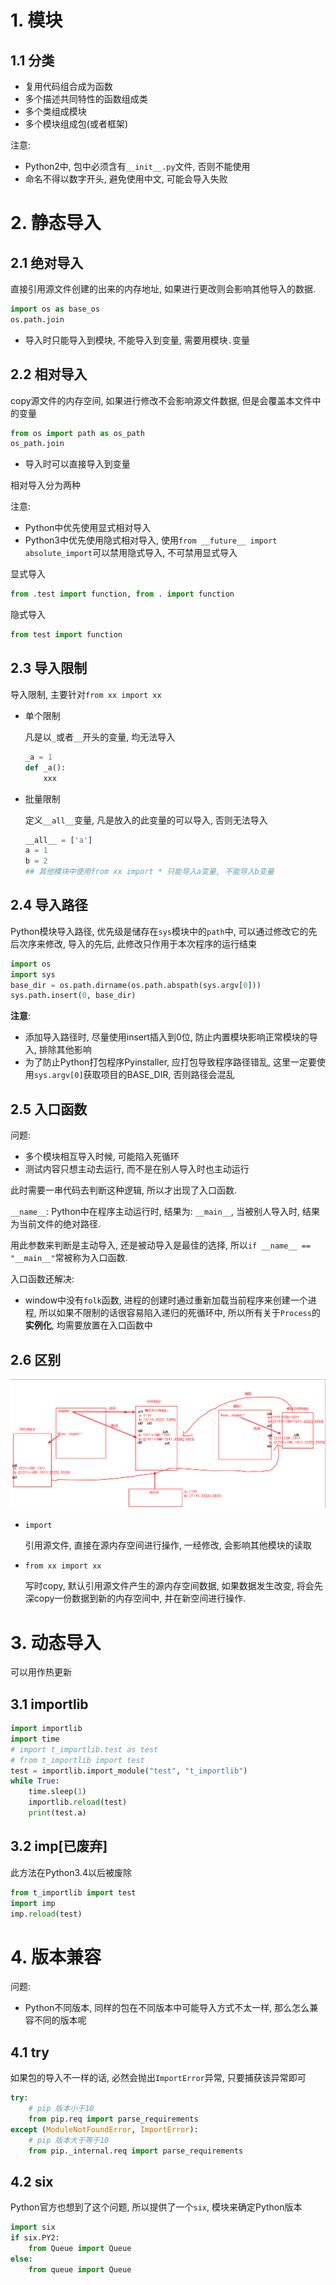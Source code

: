 # 1. 模块

## 1.1 分类

* 复用代码组合成为函数
* 多个描述共同特性的函数组成类
* 多个类组成模块
* 多个模块组成包(或者框架)

注意:

* Python2中, 包中必须含有`__init__.py`文件, 否则不能使用
* 命名不得以数字开头, 避免使用中文, 可能会导入失败

# 2. 静态导入

## 2.1 绝对导入

直接引用源文件创建的出来的内存地址, 如果进行更改则会影响其他导入的数据.

```python
import os as base_os
os.path.join
```

- 导入时只能导入到模块, 不能导入到变量, 需要用模块`.`变量

## 2.2 相对导入

copy源文件的内存空间, 如果进行修改不会影响源文件数据, 但是会覆盖本文件中的变量

```python
from os import path as os_path
os_path.join
```

* 导入时可以直接导入到变量

相对导入分为两种

注意:

* Python中优先使用显式相对导入
* Python3中优先使用隐式相对导入, 使用`from __future__ import absolute_import`可以禁用隐式导入, 不可禁用显式导入

显式导入

```python
from .test import function, from . import function
```

隐式导入

```python
from test import function
```



## 2.3 导入限制

导入限制, 主要针对`from xx import xx`

* 单个限制

  凡是以`_`或者`__`开头的变量, 均无法导入

  ```python
  _a = 1
  def _a():
      xxx
  ```

* 批量限制

  定义`__all__`变量, 凡是放入的此变量的可以导入, 否则无法导入

  ```python
  __all__ = ['a']
  a = 1
  b = 2
  ## 其他模块中使用from xx import * 只能导入a变量, 不能导入b变量
  ```

## 2.4 导入路径

Python模块导入路径, 优先级是储存在`sys`模块中的`path`中, 可以通过修改它的先后次序来修改, 导入的先后, 此修改只作用于本次程序的运行结束

```python
import os
import sys
base_dir = os.path.dirname(os.path.abspath(sys.argv[0]))
sys.path.insert(0, base_dir)
```

**注意**:

* 添加导入路径时, 尽量使用insert插入到0位, 防止内置模块影响正常模块的导入, 排除其他影响
* 为了防止Python打包程序Pyinstaller, 应打包导致程序路径错乱, 这里一定要使用`sys.argv[0]`获取项目的BASE_DIR, 否则路径会混乱

## 2.5 入口函数

问题:

* 多个模块相互导入时候, 可能陷入死循环
* 测试内容只想主动去运行, 而不是在别人导入时也主动运行

此时需要一串代码去判断这种逻辑, 所以才出现了入口函数.

`__name__`: Python中在程序主动运行时, 结果为: `__main__`, 当被别人导入时, 结果为当前文件的绝对路径.

用此参数来判断是主动导入, 还是被动导入是最佳的选择, 所以`if __name__ == "__main__"`常被称为入口函数.

入口函数还解决:

* window中没有`folk`函数, 进程的创建时通过重新加载当前程序来创建一个进程,  所以如果不限制的话很容易陷入递归的死循环中, 所以所有关于`Process`的**实例化**, 均需要放置在入口函数中

## 2.6 区别

![image-20201014221234977](image/19-%E6%A8%A1%E5%9D%97/image-20201014221234977.png)

* `import`

  引用源文件, 直接在源内存空间进行操作, 一经修改, 会影响其他模块的读取

* `from xx import xx`

  写时copy, 默认引用源文件产生的源内存空间数据, 如果数据发生改变, 将会先深copy一份数据到新的内存空间中, 并在新空间进行操作.

# 3. 动态导入

可以用作热更新

## 3.1 importlib

```python
import importlib
import time
# import t_importlib.test as test
# from t_importlib import test
test = importlib.import_module("test", "t_importlib")
while True:
    time.sleep(1)
    importlib.reload(test)
    print(test.a)
```

## 3.2 imp[已废弃]

此方法在Python3.4以后被废除

```python
from t_importlib import test
import imp
imp.reload(test)
```

# 4. 版本兼容

问题:

* Python不同版本, 同样的包在不同版本中可能导入方式不太一样, 那么怎么兼容不同的版本呢

## 4.1 try

如果包的导入不一样的话, 必然会抛出`ImportError`异常, 只要捕获该异常即可

```python
try:
    # pip 版本小于10
    from pip.req import parse_requirements
except (ModuleNotFoundError, ImportError):
    # pip 版本大于等于10
    from pip._internal.req import parse_requirements
```

## 4.2 six

Python官方也想到了这个问题, 所以提供了一个`six`, 模块来确定Python版本

```python
import six
if six.PY2:
    from Queue import Queue
else:
    from queue import Queue
```







